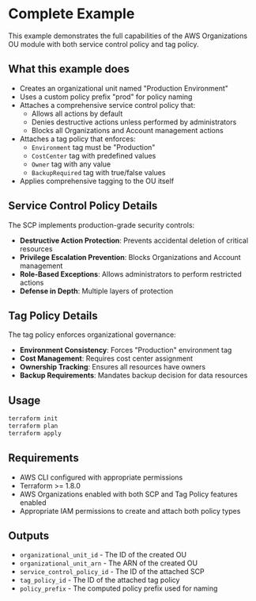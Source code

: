# Complete Example

This example demonstrates the full capabilities of the AWS Organizations OU module with both service control policy and tag policy.

## What this example does

- Creates an organizational unit named "Production Environment"
- Uses a custom policy prefix "prod" for policy naming
- Attaches a comprehensive service control policy that:
  - Allows all actions by default
  - Denies destructive actions unless performed by administrators
  - Blocks all Organizations and Account management actions
- Attaches a tag policy that enforces:
  - `Environment` tag must be "Production"
  - `CostCenter` tag with predefined values
  - `Owner` tag with any value
  - `BackupRequired` tag with true/false values
- Applies comprehensive tagging to the OU itself

## Service Control Policy Details

The SCP implements production-grade security controls:
- **Destructive Action Protection**: Prevents accidental deletion of critical resources
- **Privilege Escalation Prevention**: Blocks Organizations and Account management
- **Role-Based Exceptions**: Allows administrators to perform restricted actions
- **Defense in Depth**: Multiple layers of protection

## Tag Policy Details

The tag policy enforces organizational governance:
- **Environment Consistency**: Forces "Production" environment tag
- **Cost Management**: Requires cost center assignment
- **Ownership Tracking**: Ensures all resources have owners
- **Backup Requirements**: Mandates backup decision for data resources

## Usage

```bash
terraform init
terraform plan
terraform apply
```

## Requirements

- AWS CLI configured with appropriate permissions
- Terraform >= 1.8.0
- AWS Organizations enabled with both SCP and Tag Policy features enabled
- Appropriate IAM permissions to create and attach both policy types

## Outputs

- `organizational_unit_id` - The ID of the created OU
- `organizational_unit_arn` - The ARN of the created OU
- `service_control_policy_id` - The ID of the attached SCP
- `tag_policy_id` - The ID of the attached tag policy
- `policy_prefix` - The computed policy prefix used for naming